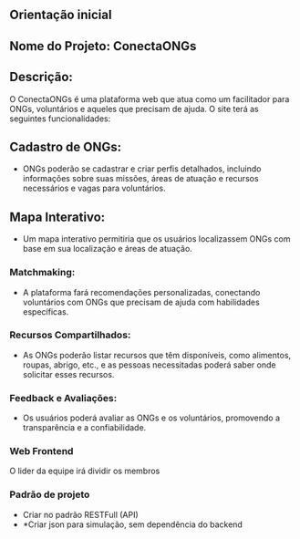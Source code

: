 ## Orientação inicial 
## Nome do Projeto: ConectaONGs

## Descrição:
O ConectaONGs é uma plataforma web que atua como um facilitador para ONGs, voluntários e aqueles que precisam de ajuda. O site terá as seguintes funcionalidades:

## Cadastro de ONGs: 
- ONGs poderão se cadastrar e criar perfis detalhados, incluindo informações sobre suas missões, áreas de atuação e recursos necessários e vagas para voluntários.

## Mapa Interativo: 
- Um mapa interativo permitiria que os usuários localizassem ONGs com base em sua localização e áreas de atuação.

### Matchmaking: 
- A plataforma fará recomendações personalizadas, conectando voluntários com ONGs que precisam de ajuda com habilidades específicas.

### Recursos Compartilhados: 
- As ONGs poderão listar recursos que têm disponíveis, como alimentos, roupas, abrigo, etc., e as pessoas necessitadas poderá saber onde solicitar esses recursos.

### Feedback e Avaliações: 
- Os usuários poderá avaliar as ONGs e os voluntários, promovendo a transparência e a confiabilidade.


  
### Web Frontend
 O lider da equipe irá dividir os membros

### Padrão de projeto
- Criar no padrão RESTFull (API)
- *Criar json para simulação, sem dependência do backend

